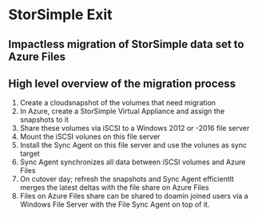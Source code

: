 <h1>StorSimple Exit</h1>
<h2>Impactless migration of StorSimple data set to Azure Files</h2>

<h2>High level overview of the migration process</h2>
<ol>
    <li>Create a cloudsnapshot of the volumes that need migration</li>
    <li>In Azure, create a StorSimple Virtual Appliance and assign the snapshots to it</li>
    <li>Share these volumes via iSCSI to a Windows 2012 or -2016 file server</li>
    <li>Mount the iSCSI volunes on this file server</li>
    <li>Install the Sync Agent on this file server and use the volunes as sync target</li>
    <li>Sync Agent synchronizes all data between iSCSI volumes and Azure Files</li>
    <li>On cutover day; refresh the snapshots and Sync Agent efficientlt merges the latest deltas with the file share on Azure Files</li>
    <li>Files on Azure Files share can be shared to doamin joined users via a Windows File Server with the File Sync Agent on top of it. </li>
</ol>

